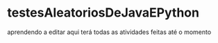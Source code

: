 # testesAleatoriosDeJavaEPython
aprendendo a editar
aqui terá todas as atividades feitas até o momento
